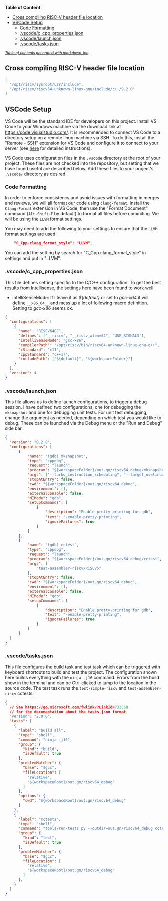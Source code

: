 **Table of Content**
- [Cross compiling RISC-V header file location](#cross-compiling-risc-v-header-file-location)
- [VSCode Setup](#vscode-setup)
  * [Code Formatting](#code-formatting)
  * [.vscode/c_cpp_properties.json](#vscode-c-cpp-propertiesjson)
  * [.vscode/launch.json](#vscode-launchjson)
  * [.vscode/tasks.json](#vscode-tasksjson)

<small><i><a href='http://ecotrust-canada.github.io/markdown-toc/'>Table of contents generated with markdown-toc</a></i></small>

## Cross compiling RISC-V header file location

```json
[ 
  "/opt/riscv/sysroot/usr/include",
  "/opt/riscv/riscv64-unknown-linux-gnu/include/c++/9.2.0"
]
```

## VSCode Setup

VS Code will be the standard IDE for developers on this project. Install VS Code to your Windows machine via the download link at https://code.visualstudio.com/. It is recommended to connect VS Code to a directory setup on a remote linux machine via SSH. To do this, install the "Remote - SSH" extension for VS Code and configure it to connect to your server (see [here](https://code.visualstudio.com/docs/remote/ssh) for detailed instructions).

VS Code uses configuration files in the `.vscode` directory at the root of your project. These files are not checked into the repository, but setting that we have found useful are described below. Add these files to your project's `.vscode/` directory as desired.

### Code Formatting

In order to enforce consistency and avoid issues with formatting in merges and reviews, we will all format our code using `clang-format`. Install the `Clang-Format` extension in VS Code, then use the "Format Document" command (`Alt-Shift-F` by default) to format all files before commiting. We will be using the `LLVM` format settings.

You may need to add the following to your settings to ensure that the `LLVM` format settings are used:

```json
    "C_Cpp.clang_format_style": "LLVM",
```
You can add the setting by search for "C_Cpp.clang_format_style" in settings and put in "LLVM".

### .vscode/c_cpp_properties.json

This file defines setting specific to the C/C++ configuration. To get the best results from Intellisense, the settings here have been found to work well.

- intelliSenseMode: If I leave it as _${default}_ or set to _gcc-x64_ it will define `__x86_64__` and mess up a lot of following macro definition. Setting to _gcc-x86_ seems ok.

```json
{
  "configurations": [
    {
      "name": "RISCV64GC",
      "defines": ["__riscv", "__riscv_xlen=64", "USE_SIGNALS"],
      "intelliSenseMode": "gcc-x86",
      "compilerPath": "/opt/riscv/bin/riscv64-unknown-linux-gnu-g++",
      "cStandard": "c11",
      "cppStandard": "c++17",
      "includePath": ["${default}", "${workspaceFolder}"]
    }
  ],
  "version": 4
}
```

### .vscode/launch.json

This file allows us to define launch configurations, to trigger a debug session. I have defined two configurations, one for debugging the `mksnapshot` and one for debugging unit tests. For unit test debugging, change the argument as needed, depending on which test you would like to debug. These can be launched via the Debug menu or the "Run and Debug" side bar.

```json
{
  "version": "0.2.0",
  "configurations": [
      {
          "name": "(gdb) mksnapshot",
          "type": "cppdbg",
          "request": "launch",
          "program": "${workspaceFolder}/out.gn/riscv64_debug/mksnapshot",
          "args": ["--turbo_instruction_scheduling", "--target_os=linux", "--target_arch=x64", "--embedded_src", "gen/embedded.S", "--target_is_simulator", "--embedded_variant", "Default", "--random-seed", "314159265", "--startup_blob", "snapshot_blob.bin", "--native-code-counters", "--verify-heap"],
          "stopAtEntry": false,
          "cwd": "${workspaceFolder}/out.gn/riscv64_debug",
          "environment": [],
          "externalConsole": false,
          "MIMode": "gdb",
          "setupCommands": [
              {
                  "description": "Enable pretty-printing for gdb",
                  "text": "-enable-pretty-printing",
                  "ignoreFailures": true
              }
          ]
      },
      {
          "name": "(gdb) cctest",
          "type": "cppdbg",
          "request": "launch",
          "program": "${workspaceFolder}/out.gn/riscv64_debug/cctest",
          "args": [
              "test-assembler-riscv/RISCV5"
          ],
          "stopAtEntry": false,
          "cwd": "${workspaceFolder}/out.gn/riscv64_debug",
          "environment": [],
          "externalConsole": false,
          "MIMode": "gdb",
          "setupCommands": [
              {
                  "description": "Enable pretty-printing for gdb",
                  "text": "-enable-pretty-printing",
                  "ignoreFailures": true
              }
          ]
      }
  ]
}
```

### .vscode/tasks.json

This file configures the build task and test task which can be triggered with keyboard shortcuts to build and test the project. The configuration shown here builds everything with the `ninja -j16` command. Errors from the build show in the terminal and can be Ctrl-clicked to jump to the location in the source code. The test task runs the `test-simple-riscv` and `test-assembler-riscv` cctests.

```json
{
  // See https://go.microsoft.com/fwlink/?LinkId=733558
  // for the documentation about the tasks.json format
  "version": "2.0.0",
  "tasks": [
    {
      "label": "build all",
      "type": "shell",
      "command": "ninja -j16",
      "group": {
        "kind": "build",
        "isDefault": true
      },
      "problemMatcher": {
        "base": "$gcc",
        "fileLocation": [
          "relative",
          "${workspaceRoot}/out.gn/riscv64_debug"
        ]
      },
      "options": {
        "cwd": "${workspaceRoot}/out.gn/riscv64_debug"
      }
    },
    {
      "label": "cctests",
      "type": "shell",
      "command": "tools/run-tests.py --outdir=out.gn/riscv64_debug cctest/test-simple-riscv/* cctest/test-assembler-riscv/*",
      "group": {
        "kind": "test",
        "isDefault": true
      },
      "problemMatcher": {
        "base": "$gcc",
        "fileLocation": [
          "relative",
          "${workspaceRoot}/out.gn/riscv64_debug"
        ]
      },
    }
  ]
}
```
